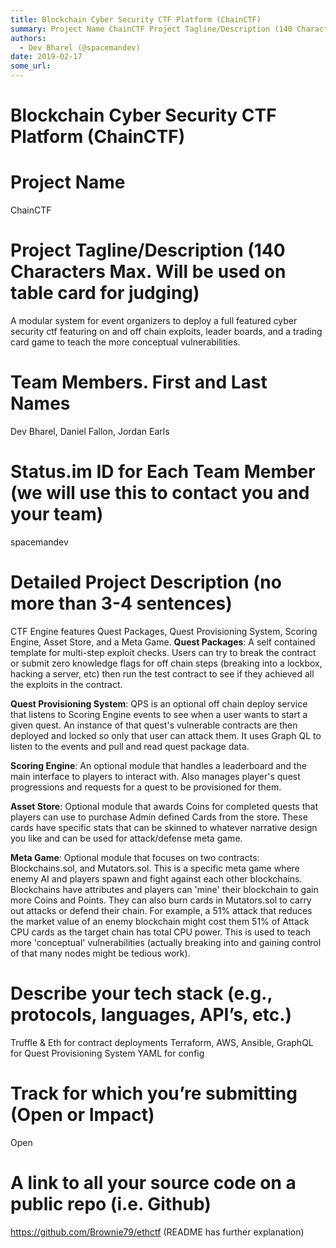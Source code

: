 ```yaml
---
title: Blockchain Cyber Security CTF Platform (ChainCTF)
summary: Project Name ChainCTF Project Tagline/Description (140 Characters Max. Will be used on table card for judging) A modular system for event organizers to deploy a full featured cyber security ctf featuring on and off chain exploits, leader boards, and a trading card game to teach the more conceptual vulnerabilities. Team Members. First and Last Names Dev Bharel, Daniel Fallon, Jordan Earls Status.im ID for Each Team Member (we will use this to contact you and your team) spacemandev Detailed Projec
authors:
  - Dev Bharel (@spacemandev)
date: 2019-02-17
some_url: 
---
```


# Blockchain Cyber Security CTF Platform (ChainCTF)

# Project Name
ChainCTF

# Project Tagline/Description (140 Characters Max. Will be used on table card for judging)
A modular system for event organizers to deploy a full featured cyber security ctf featuring on and off chain exploits, leader boards, and a trading card game to teach the more conceptual vulnerabilities. 

# Team Members. First and Last Names
Dev Bharel, Daniel Fallon, Jordan Earls

# Status.im ID for Each Team Member (we will use this to contact you and your team)
spacemandev

# Detailed Project Description (no more than 3-4 sentences)
CTF Engine features Quest Packages, Quest Provisioning System, Scoring Engine, Asset Store, and a Meta Game. 
**Quest Packages**: A self contained template for multi-step exploit checks. Users can try to break the contract or submit zero knowledge flags for off chain steps (breaking into a lockbox, hacking a server, etc) then run the test contract to see if they achieved all the exploits in the contract. 

**Quest Provisioning System**: QPS is an optional off chain deploy service that listens to Scoring Engine events to see when a user wants to start a given quest. An instance of that quest's vulnerable contracts are then deployed and locked so only that user can attack them. It uses Graph QL to listen to the events and pull and read quest package data. 

**Scoring Engine**: An optional module that handles a leaderboard and the main interface to players to interact with. Also manages player's quest progressions and requests for a quest to be provisioned for them. 

**Asset Store**: Optional module that awards Coins for completed quests that players can use to purchase Admin defined Cards from the store. These cards have specific stats that can be skinned to whatever narrative design you like and can be used for attack/defense meta game.  

**Meta Game**: Optional module that focuses on two contracts: Blockchains.sol, and Mutators.sol. This is a specific meta game where enemy AI and players spawn and fight against each other blockchains. Blockchains have attributes and players can 'mine' their blockchain to gain more Coins and Points. They can also burn cards in Mutators.sol to carry out attacks or defend their chain. For example, a 51% attack that reduces the market value of an enemy blockchain might cost them 51% of Attack CPU cards as the target chain has total CPU power. This is used to teach more 'conceptual' vulnerabilities (actually breaking into and gaining control of that many nodes might be tedious work). 

# Describe your tech stack (e.g., protocols, languages, API’s, etc.)
Truffle & Eth for contract deployments
Terraform, AWS, Ansible, GraphQL for Quest Provisioning System
YAML for config 

# Track for which you’re submitting (Open or Impact)
Open

# A link to all your source code on a public repo (i.e. Github)
https://github.com/Brownie79/ethctf (README has further explanation) 



